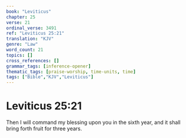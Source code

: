 ```yaml
---
book: "Leviticus"
chapter: 25
verse: 21
ordinal_verse: 3491
ref: "Leviticus 25:21"
translation: "KJV"
genre: "Law"
word_count: 21
topics: []
cross_references: []
grammar_tags: [inference-opener]
thematic_tags: [praise-worship, time-units, time]
tags: ["Bible","KJV","Leviticus"]
---
```


# Leviticus 25:21

Then I will command my blessing upon you in the sixth year, and it shall bring forth fruit for three years.
